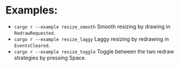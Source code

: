 # Examples:

* `cargo r --example resize_smooth` Smooth resizing by drawing in `RedrawRequested`.
* `cargo r --example resize_laggy` Laggy resizing by redrawing in `EventsCleared`.
* `cargo r --example resize_toggle` Toggle between the two redraw strategies by pressing Space.
